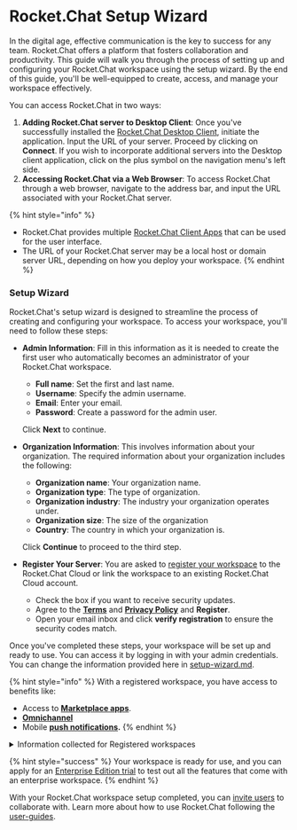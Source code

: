 # Rocket.Chat Setup Wizard

In the digital age, effective communication is the key to success for any team. Rocket.Chat offers a platform that fosters collaboration and productivity. This guide will walk you through the process of setting up and configuring your Rocket.Chat workspace using the setup wizard. By the end of this guide, you'll be well-equipped to create, access, and manage your workspace effectively.

You can access Rocket.Chat in two ways:

1. **Adding Rocket.Chat server to Desktop Client**: Once you've successfully installed the [Rocket.Chat Desktop Client](../installing-client-apps/#desktop-apps), initiate the application. Input the URL of your server. Proceed by clicking on **Connect**. If you wish to incorporate additional servers into the Desktop client application, click on the plus symbol on the navigation menu's left side.
2. **Accessing Rocket.Chat via a Web Browser**: To access Rocket.Chat through a web browser, navigate to the address bar, and input the URL associated with your Rocket.Chat server.

{% hint style="info" %}
* Rocket.Chat provides multiple [Rocket.Chat Client Apps](../installing-client-apps/) that can be used for the user interface.&#x20;
* The URL of your Rocket.Chat server may be a local host or domain server URL, depending on how you deploy your workspace.
{% endhint %}

### Setup Wizard

Rocket.Chat's setup wizard is designed to streamline the process of creating and configuring your workspace. To access your workspace, you'll need to follow these steps:

*   **Admin Information**: Fill in this information as it is needed to create the first user who automatically becomes an administrator of your Rocket.Chat workspace.&#x20;

    * **Full name**: Set the first and last name.
    * **Username**: Specify the admin username.
    * **Email**: Enter your email.
    * **Password**: Create a password for the admin user.

    Click **Next** to continue.
*   **Organization Information**: This involves information about your organization. The required information about your organization includes the following:

    * **Organization name**: Your organization name.
    * **Organization type**: The type of organization.
    * **Organization industry**: The industry your organization operates under.
    * **Organization size**: The size of the organization
    * **Country**: The country in which your organization is.

    Click **Continue** to proceed to the third step.
* **Register Your Server**: You are asked to [register your workspace](rocket.chat-setup-wizard.md#register-workspace) to the Rocket.Chat Cloud or link the workspace to an existing Rocket.Chat Cloud account.
  * Check the box if you want to receive security updates.
  * Agree to the [**Terms**](../../legal-and-compliance/rocket.chat-terms/terms-of-service/) and [**Privacy Policy**](broken-reference) and **Register**.
  * Open your email inbox and click **verify registration** to ensure the security codes match.

Once you've completed these steps, your workspace will be set up and ready to use. You can access it by logging in with your admin credentials. You can change the information provided here in [setup-wizard.md](../../use-rocket.chat/workspace-administration/settings/setup-wizard.md "mention").

{% hint style="info" %}
With a registered workspace, you have access to benefits like:

* Access to [**Marketplace apps**](../../extend-rocket.chat-capabilities/rocket.chat-marketplace/).
* [**Omnichannel**](../../use-rocket.chat/omnichannel/)
* Mobile [**push notifications**](../../use-rocket.chat/rocket.chat-mobile/push-notifications/)**.**
{% endhint %}

<details>

<summary>Information collected for Registered workspaces</summary>

When registering your workspace, Rocket.Chat collects the following information about your workspace.

* The **workspace Id** to help identify the workspace.
* The organization's **address.**
* **Contact name** for the workspace.
* **Contact email** for the workspace.
* The number of **seats** for the workspace.
* The **account name.**
* The **organization type**.&#x20;
* What **industry** the organization belongs to.
* The **size of the organization**.&#x20;
* The **country** of the organization.
* **Language** set for the workspace.&#x20;
* **Website** of the organization.
* **Site name** of the workspace.
* The **workspace type**.
* The **deployment method** used for the workspace.
* The **deployment platform.**
* The **version of Rocket.Chat** deployed.

</details>

{% hint style="success" %}
Your workspace is ready for use, and you can apply for an [Enterprise Edition trial](../enterprise-edition-trial/) to test out all the features that come with an enterprise workspace.
{% endhint %}

With your Rocket.Chat workspace setup completed, you can [invite users](inviting-users.md) to collaborate with. Learn more about how to use Rocket.Chat following the [user-guides](../../use-rocket.chat/user-guides/ "mention").
